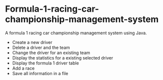 # Formula-1-racing-car-championship-management-system
A formula 1 racing car championship management system using Java.

- Create a new driver
- Delete a driver and the team
- Change the driver for an existing team
- Display the statistics for a existing selected driver
- Display the formula 1 driver table
- Add a race
- Save all information in a file
